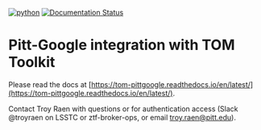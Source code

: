 [![python](https://img.shields.io/badge/python-3.7-g.svg)]()
[![Documentation Status](https://readthedocs.org/projects/tom-pittgoogle/badge/?version=latest)](https://tom-pittgoogle.readthedocs.io/en/latest/?badge=latest)

# Pitt-Google integration with TOM Toolkit

Please read the docs at [https://tom-pittgoogle.readthedocs.io/en/latest/](https://tom-pittgoogle.readthedocs.io/en/latest/).

Contact Troy Raen with questions or for authentication access (Slack @troyraen on LSSTC or ztf-broker-ops, or email troy.raen@pitt.edu).
